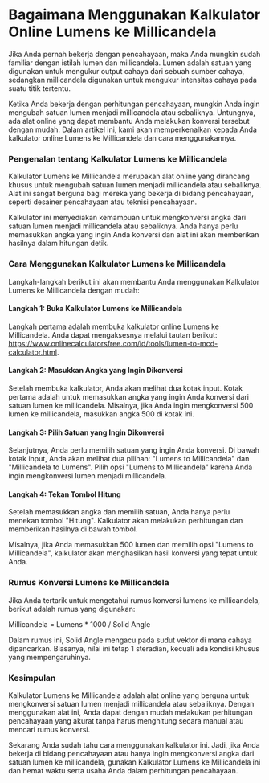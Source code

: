 Bagaimana Menggunakan Kalkulator Online Lumens ke Millicandela
==============================================================

Jika Anda pernah bekerja dengan pencahayaan, maka Anda mungkin sudah familiar dengan istilah lumen dan millicandela. Lumen adalah satuan yang digunakan untuk mengukur output cahaya dari sebuah sumber cahaya, sedangkan millicandela digunakan untuk mengukur intensitas cahaya pada suatu titik tertentu.

Ketika Anda bekerja dengan perhitungan pencahayaan, mungkin Anda ingin mengubah satuan lumen menjadi millicandela atau sebaliknya. Untungnya, ada alat online yang dapat membantu Anda melakukan konversi tersebut dengan mudah. Dalam artikel ini, kami akan memperkenalkan kepada Anda kalkulator online Lumens ke Millicandela dan cara menggunakannya.

### Pengenalan tentang Kalkulator Lumens ke Millicandela

Kalkulator Lumens ke Millicandela merupakan alat online yang dirancang khusus untuk mengubah satuan lumen menjadi millicandela atau sebaliknya. Alat ini sangat berguna bagi mereka yang bekerja di bidang pencahayaan, seperti desainer pencahayaan atau teknisi pencahayaan.

Kalkulator ini menyediakan kemampuan untuk mengkonversi angka dari satuan lumen menjadi millicandela atau sebaliknya. Anda hanya perlu memasukkan angka yang ingin Anda konversi dan alat ini akan memberikan hasilnya dalam hitungan detik.

### Cara Menggunakan Kalkulator Lumens ke Millicandela

Langkah-langkah berikut ini akan membantu Anda menggunakan Kalkulator Lumens ke Millicandela dengan mudah:

#### Langkah 1: Buka Kalkulator Lumens ke Millicandela

Langkah pertama adalah membuka kalkulator online Lumens ke Millicandela. Anda dapat mengaksesnya melalui tautan berikut: <https://www.onlinecalculatorsfree.com/id/tools/lumen-to-mcd-calculator.html>.

#### Langkah 2: Masukkan Angka yang Ingin Dikonversi

Setelah membuka kalkulator, Anda akan melihat dua kotak input. Kotak pertama adalah untuk memasukkan angka yang ingin Anda konversi dari satuan lumen ke millicandela. Misalnya, jika Anda ingin mengkonversi 500 lumen ke millicandela, masukkan angka 500 di kotak ini.

#### Langkah 3: Pilih Satuan yang Ingin Dikonversi

Selanjutnya, Anda perlu memilih satuan yang ingin Anda konversi. Di bawah kotak input, Anda akan melihat dua pilihan: "Lumens to Millicandela" dan "Millicandela to Lumens". Pilih opsi "Lumens to Millicandela" karena Anda ingin mengkonversi lumen menjadi millicandela.

#### Langkah 4: Tekan Tombol Hitung

Setelah memasukkan angka dan memilih satuan, Anda hanya perlu menekan tombol "Hitung". Kalkulator akan melakukan perhitungan dan memberikan hasilnya di bawah tombol.

Misalnya, jika Anda memasukkan 500 lumen dan memilih opsi "Lumens to Millicandela", kalkulator akan menghasilkan hasil konversi yang tepat untuk Anda.

### Rumus Konversi Lumens ke Millicandela

Jika Anda tertarik untuk mengetahui rumus konversi lumens ke millicandela, berikut adalah rumus yang digunakan:

Millicandela = Lumens \* 1000 / Solid Angle

Dalam rumus ini, Solid Angle mengacu pada sudut vektor di mana cahaya dipancarkan. Biasanya, nilai ini tetap 1 steradian, kecuali ada kondisi khusus yang mempengaruhinya.

### Kesimpulan

Kalkulator Lumens ke Millicandela adalah alat online yang berguna untuk mengkonversi satuan lumen menjadi millicandela atau sebaliknya. Dengan menggunakan alat ini, Anda dapat dengan mudah melakukan perhitungan pencahayaan yang akurat tanpa harus menghitung secara manual atau mencari rumus konversi.

Sekarang Anda sudah tahu cara menggunakan kalkulator ini. Jadi, jika Anda bekerja di bidang pencahayaan atau hanya ingin mengkonversi angka dari satuan lumen ke millicandela, gunakan Kalkulator Lumens ke Millicandela ini dan hemat waktu serta usaha Anda dalam perhitungan pencahayaan.